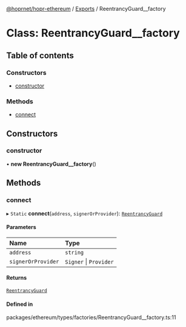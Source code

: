 [@hoprnet/hopr-ethereum](../README.md) / [Exports](../modules.md) / ReentrancyGuard__factory

# Class: ReentrancyGuard\_\_factory

## Table of contents

### Constructors

- [constructor](reentrancyguard__factory.md#constructor)

### Methods

- [connect](reentrancyguard__factory.md#connect)

## Constructors

### constructor

• **new ReentrancyGuard__factory**()

## Methods

### connect

▸ `Static` **connect**(`address`, `signerOrProvider`): [`ReentrancyGuard`](reentrancyguard.md)

#### Parameters

| Name | Type |
| :------ | :------ |
| `address` | `string` |
| `signerOrProvider` | `Signer` \| `Provider` |

#### Returns

[`ReentrancyGuard`](reentrancyguard.md)

#### Defined in

packages/ethereum/types/factories/ReentrancyGuard__factory.ts:11
